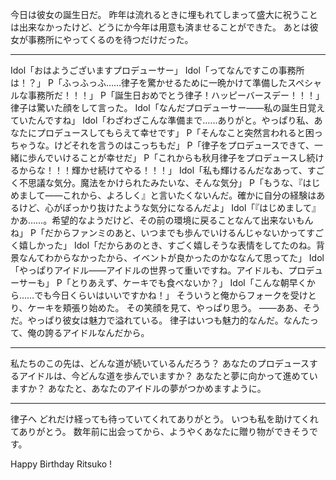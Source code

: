 今日は彼女の誕生日だ。
昨年は流れるときに埋もれてしまって盛大に祝うことは出来なかったけど、どうにか今年は用意も済ませることができた。
あとは彼女が事務所にやってくるのを待つだけだった。

---

Idol「おはようございますプロデューサー」
Idol「ってなんですこの事務所は！？」
P「ふっふっふ……律子を驚かせるために一晩かけて準備したスペシャルな事務所だ！！！」
P「誕生日おめでとう律子！ハッピーバースデー！！！」
律子は驚いた顔をして言った。
Idol「なんだプロデューサー――私の誕生日覚えていたんですね」
Idol「わざわざこんな準備まで……ありがと。やっぱり私、あなたにプロデュースしてもらえて幸せです」
P「そんなこと突然言われると困っちゃうな。けどそれを言うのはこっちもだ」
P「律子をプロデュースできて、一緒に歩んでいけることが幸せだ」
P「これからも秋月律子をプロデュースし続けるからな！！！輝かせ続けてやる！！！」
Idol「私も輝けるんだなあって、すごく不思議な気分。魔法をかけられたみたいな、そんな気分」
P「もうな、『はじめまして――これから、よろしく』と言いたくないんだ。確かに自分の経験はあるけど、心がぽっかり抜けたような気分になるんだよ」
Idol「『はじめまして』かあ……。希望的なようだけど、その前の環境に戻ることなんて出来ないもんね」
P「だからファンミのあと、いつまでも歩んでいけるんじゃないかってすごく嬉しかった」
Idol「だからあのとき、すごく嬉しそうな表情をしてたのね。背景なんてわからなかったから、イベントが良かったのかななんて思ってた」
Idol「やっぱりアイドル――アイドルの世界って重いですね。アイドルも、プロデューサーも」
P「とりあえず、ケーキでも食べないか？」
Idol「こんな朝早くから……でも今日くらいはいいですかね！」
そういうと俺からフォークを受けとり、ケーキを頬張り始めた。
その笑顔を見て、やっぱり思う。
――ああ、そうだ。やっぱり彼女は魅力で溢れている。
律子はいつも魅力的なんだ。なんたって、俺の誇るアイドルなんだから。

---

私たちのこの先は、どんな道が続いているんだろう？
あなたのプロデュースするアイドルは、今どんな道を歩んでいますか？
あなたと夢に向かって進めていますか？
あなたと、あなたのアイドルの夢がつかめますように。

---

律子へ
どれだけ経っても待っていてくれてありがとう。
いつも私を助けてくれてありがとう。
数年前に出会ってから、ようやくあなたに贈り物ができそうです。


Happy Birthday Ritsuko !
